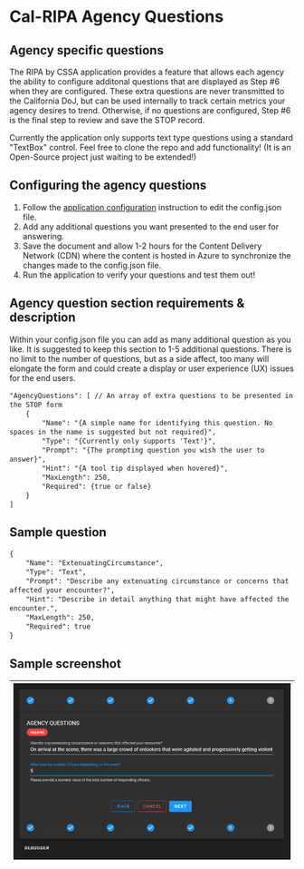# Cal-RIPA Agency Questions

## Agency specific questions

The RIPA by CSSA application provides a feature that allows each agency the ability to configure additonal questions that are displayed as Step #6 when they are configured. These extra questions are never transmitted to the California DoJ, but can be used internally to track certain metrics your agency desires to trend. Otherwise, if no questions are configured, Step #6 is the final step to review and save the STOP record.

Currently the application only supports text type questions using a standard "TextBox" control. Feel free to clone the repo and add functionality! (It is an Open-Source project just waiting to be extended!)

## Configuring the agency questions

1. Follow the [application configuration](./APP-CONFIG.md) instruction to edit the config.json file.
2. Add any additional questions you want presented to the end user for answering.
3. Save the document and allow 1-2 hours for the Content Delivery Network (CDN) where the content is hosted in Azure to synchronize the changes made to the config.json file.
4. Run the application to verify your questions and test them out!

## Agency question section requirements & description

Within your config.json file you can add as many additional question as you like. It is suggested to keep this section to 1-5 additional questions. There is no limit to the number of questions, but as a side affect, too many will elongate the form and could create a display or user experience (UX) issues for the end users.

    "AgencyQuestions": [ // An array of extra questions to be presented in the STOP form
        {
            "Name": "{A simple name for identifying this question. No spaces in the name is suggested but not required}",
            "Type": "{Currently only supports 'Text'}",
            "Prompt": "{The prompting question you wish the user to answer}",
            "Hint": "{A tool tip displayed when hovered}",
            "MaxLength": 250,
            "Required": {true or false}
        }
    ]

## Sample question

    {
        "Name": "ExtenuatingCircumstance",
        "Type": "Text",
        "Prompt": "Describe any extenuating circumstance or concerns that affected your encounter?",
        "Hint": "Describe in detail anything that might have affected the encounter.",
        "MaxLength": 250,
        "Required": true
    }

## Sample screenshot

| ![Agency Questions](assets/RIPA-STOP-Agency-Questions-01.png) |
|-
